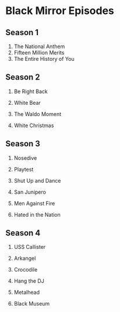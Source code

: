 # Black Mirror Episodes

## Season 1
1. The National Anthem
2. Fifteen Million Merits
3. The Entire History of You

## Season 2
1. Be Right Back

2. White Bear

3. The Waldo Moment

4. White Christmas

## Season 3
1. Nosedive

2. Playtest

3. Shut Up and Dance

4. San Junipero

5. Men Against Fire

6. Hated in the Nation

## Season 4
1. USS Callister

2. Arkangel

3. Crocodile

4. Hang the DJ

5. Metalhead

6. Black Museum